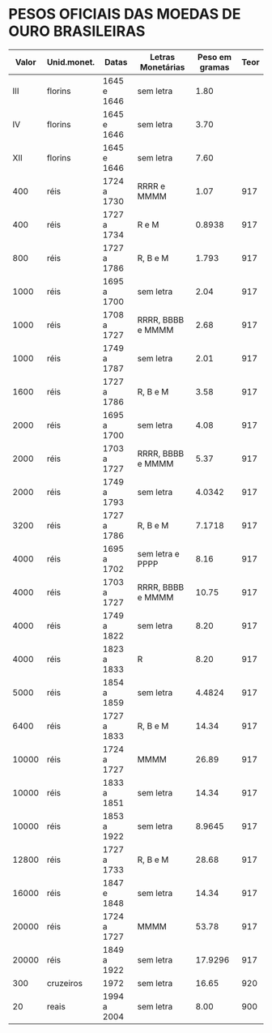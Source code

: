 # PESOS OFICIAIS DAS MOEDAS DE OURO BRASILEIRAS

| Valor | Unid.monet. | Datas       | Letras Monetárias | Peso em gramas | Teor |
| ----- | ----------- | ----------- | ----------------- | -------------- | ---- |
| III   | florins     | 1645 e 1646 | sem letra         | 1.80           |      |
| IV    | florins     | 1645 e 1646 | sem letra         | 3.70           |      |
| XII   | florins     | 1645 e 1646 | sem letra         | 7.60           |      |
| 400   | réis        | 1724 a 1730 | RRRR e MMMM       | 1.07           | 917  |
| 400   | réis        | 1727 a 1734 | R e M             | 0.8938         | 917  |
| 800   | réis        | 1727 a 1786 | R, B e M          | 1.793          | 917  |
| 1000  | réis        | 1695 a 1700 | sem letra         | 2.04           | 917  |
| 1000  | réis        | 1708 a 1727 | RRRR, BBBB e MMMM | 2.68           | 917  |
| 1000  | réis        | 1749 a 1787 | sem letra         | 2.01           | 917  |
| 1600  | réis        | 1727 a 1786 | R, B e M          | 3.58           | 917  |
| 2000  | réis        | 1695 a 1700 | sem letra         | 4.08           | 917  |
| 2000  | réis        | 1703 a 1727 | RRRR, BBBB e MMMM | 5.37           | 917  |
| 2000  | réis        | 1749 a 1793 | sem letra         | 4.0342         | 917  |
| 3200  | réis        | 1727 a 1786 | R, B e M          | 7.1718         | 917  |
| 4000  | réis        | 1695 a 1702 | sem letra e PPPP  | 8.16           | 917  |
| 4000  | réis        | 1703 a 1727 | RRRR, BBBB e MMMM | 10.75          | 917  |
| 4000  | réis        | 1749 a 1822 | sem letra         | 8.20           | 917  |
| 4000  | réis        | 1823 a 1833 | R                 | 8.20           | 917  |
| 5000  | réis        | 1854 a 1859 | sem letra         | 4.4824         | 917  |
| 6400  | réis        | 1727 a 1833 | R, B e M          | 14.34          | 917  |
| 10000 | réis        | 1724 a 1727 | MMMM              | 26.89          | 917  |
| 10000 | réis        | 1833 a 1851 | sem letra         | 14.34          | 917  |
| 10000 | réis        | 1853 a 1922 | sem letra         | 8.9645         | 917  |
| 12800 | réis        | 1727 a 1733 | R, B e M          | 28.68          | 917  |
| 16000 | réis        | 1847 e 1848 | sem letra         | 14.34          | 917  |
| 20000 | réis        | 1724 a 1727 | MMMM              | 53.78          | 917  |
| 20000 | réis        | 1849 a 1922 | sem letra         | 17.9296        | 917  |
| 300   | cruzeiros   | 1972        | sem letra         | 16.65          | 920  |
| 20    | reais       | 1994 a 2004 | sem letra         | 8.00           | 900  |
